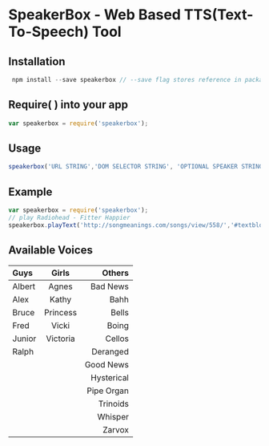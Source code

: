 # SpeakerBox - Web Based TTS(Text-To-Speech) Tool
## Installation
```javascript
 npm install --save speakerbox // --save flag stores reference in package.json
```
## Require( ) into your app
```javascript
var speakerbox = require('speakerbox');
```
## Usage
```javascript
speakerbox('URL STRING','DOM SELECTOR STRING', 'OPTIONAL SPEAKER STRING');
```
## Example
```javascript
var speakerbox = require('speakerbox');
// play Radiohead - Fitter Happier
speakerbox.playText('http://songmeanings.com/songs/view/558/','#textblock');
```
## Available Voices
| Guys    | Girls     | Others    |
|:--------|:---------:|----------:|
| Albert  | Agnes     | Bad News
| Alex    | Kathy     | Bahh
| Bruce   | Princess  | Bells
| Fred    | Vicki     | Boing
| Junior  | Victoria  | Cellos
| Ralph   |           | Deranged
|         |           | Good News
|         |           | Hysterical
|         |           | Pipe Organ
|         |           | Trinoids
|         |           | Whisper
|         |           | Zarvox
